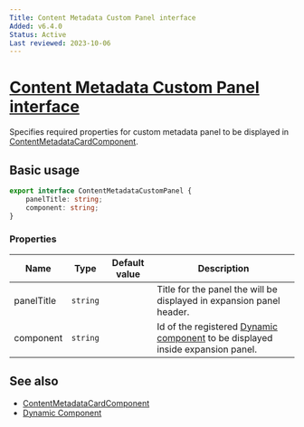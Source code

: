 ```yaml
---
Title: Content Metadata Custom Panel interface
Added: v6.4.0
Status: Active
Last reviewed: 2023-10-06
---
```


# [Content Metadata Custom Panel interface](../../../lib/content-services/src/lib/content-metadata/interfaces/content-metadata-custom-panel.interface.ts "Defined in content-metadata-custom-panel.interface.ts")

Specifies required properties for custom metadata panel to be displayed in [ContentMetadataCardComponent](../components/content-metadata-card.component.md).

## Basic usage

```ts
export interface ContentMetadataCustomPanel {
    panelTitle: string;
    component: string;
}
```

### Properties

| Name | Type | Default value | Description |
| ---- | ---- | ------------- | ----------- |
| panelTitle | `string` |  | Title for the panel the will be displayed in expansion panel header. |
| component | `string` |  | Id of the registered [Dynamic component](../../extensions/components/dynamic.component.md) to be displayed inside expansion panel. |

## See also

-   [ContentMetadataCardComponent](../components/content-metadata-card.component.md)
-   [Dynamic Component](../../extensions/components/dynamic.component.md)
